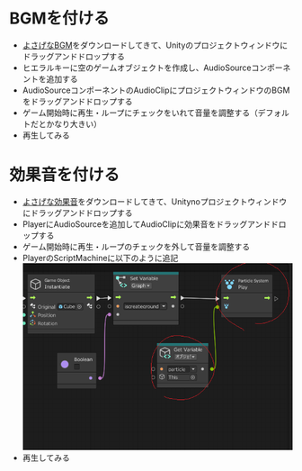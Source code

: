 # BGMを付ける
- [よさげなBGM](https://dova-s.jp/bgm/play4551.html)をダウンロードしてきて、Unityのプロジェクトウィンドウにドラッグアンドドロップする
- ヒエラルキーに空のゲームオブジェクトを作成し、AudioSourceコンポーネントを追加する
- AudioSourceコンポーネントのAudioClipにプロジェクトウィンドウのBGMをドラッグアンドドロップする
- ゲーム開始時に再生・ループにチェックをいれて音量を調整する（デフォルトだとかなり大きい）
- 再生してみる

# 効果音を付ける
- [よさげな効果音](https://soundeffect-lab.info/sound/anime/mp3/papa1.mp3)をダウンロードしてきて、Unitynoプロジェクトウィンドウにドラッグアンドドロップする
- PlayerにAudioSourceを追加してAudioClipに効果音をドラッグアンドドロップする
- ゲーム開始時に再生・ループのチェックを外して音量を調整する
- PlayerのScriptMachineに以下のように追記  
![flow1](https://github.com/Naja-Naja/Unity_Handson/blob/main/Handson/flow11.png)
- 再生してみる
